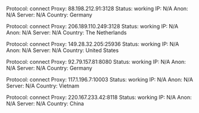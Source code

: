 Protocol: connect
Proxy: 88.198.212.91:3128
Status: working
IP: N/A
Anon: N/A
Server: N/A
Country: Germany

Protocol: connect
Proxy: 206.189.110.249:3128
Status: working
IP: N/A
Anon: N/A
Server: N/A
Country: The Netherlands

Protocol: connect
Proxy: 149.28.32.205:25936
Status: working
IP: N/A
Anon: N/A
Server: N/A
Country: United States

Protocol: connect
Proxy: 92.79.157.81:8080
Status: working
IP: N/A
Anon: N/A
Server: N/A
Country: Germany

Protocol: connect
Proxy: 117.1.196.7:10003
Status: working
IP: N/A
Anon: N/A
Server: N/A
Country: Vietnam

Protocol: connect
Proxy: 220.167.233.42:8118
Status: working
IP: N/A
Anon: N/A
Server: N/A
Country: China


